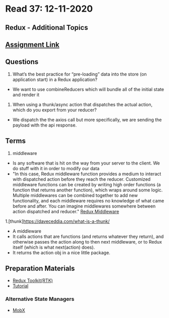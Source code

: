 # Read 37: 12-11-2020
## Redux - Additional Topics
## [Assignment Link](https://canvas.instructure.com/courses/2168372/discussion_topics/9374372)

## **Questions**
1. What’s the best practice for “pre-loading” data into the store (on application start) in a Redux application? 
- We want to use combineReducers which will bundle all of the initial state and render it

1. When using a thunk/async action that dispatches the actual action, which do you export from your reducer?
- We dispatch the the axios call but more specifically, we are sending the payload with the api response. 

## **Terms**
1. middleware
- Is any software that is hit on the way from your server to the client. We do stuff with it in order to modify our data 
- "In this case, Redux middleware function provides a medium to interact with dispatched action before they reach the reducer. Customized middleware functions can be created by writing high order functions (a function that returns another function), which wraps around some logic. Multiple middlewares can be combined together to add new functionality, and each middleware requires no knowledge of what came before and after. You can imagine middlewares somewhere between action dispatched and reducer." [Redux Middleware](https://www.tutorialspoint.com/redux/redux_middleware.htm#:~:text=In%20this%20case%2C%20Redux%20middleware,which%20wraps%20around%20some%20logic.)

1.[thunk]https://daveceddia.com/what-is-a-thunk/
- A middleware
- It calls actions that are functions (and returns whatever they return), and otherwise passes the action along to then next middleware, or to Redux itself (which is what next(action) does).
- It returns the action obj in a nice little package.


## **Preparation Materials**
- [Redux Toolkit(RTK)](https://redux-toolkit.js.org/)
- [Tutorial](https://redux-toolkit.js.org/tutorials/intermediate-tutorial)
### Alternative State Managers
- [MobX](https://mobx.js.org/getting-started.html)
